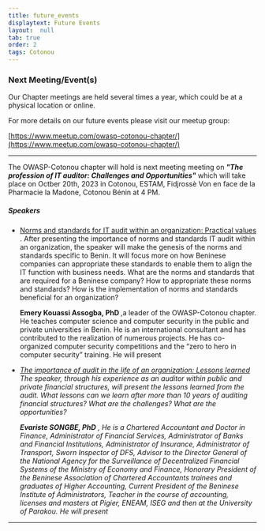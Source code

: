 ```yaml
---
title: future_events
displaytext: Future Events
layout:  null
tab: true
order: 2
tags: Cotonou
---
```



### Next Meeting/Event(s)
Our Chapter meetings are held several times a year, which could be at a physical location or online.

For more details on our future events please visit our meetup group:

[https://www.meetup.com/owasp-cotonou-chapter/](https://www.meetup.com/owasp-cotonou-chapter/)

---

The OWASP-Cotonou chapter will hold is next meeting  meeting on ***<i>"The profession of IT auditor: Challenges and Opportunities"</i>*** which will take place on Octber 20th, 2023 in Cotonou, ESTAM, Fidjrossè Von en face de la Pharmacie la Madone, Cotonou Bénin at 4 PM.

<h5>Speakers</h5>

<ul>
<li>
    <a href="">
    Norms and standards for IT audit  within an organization: Practical values </a>. After presenting the importance of norms and standards IT audit within an organization, the speaker will make the genesis of the norms and standards specific to Benin. It will focus more on how Beninese companies can appropriate these standards to enable them to align the IT function with business needs. What are the norms and standards that are required for a Beninese company? How to appropriate these norms and standards? How is the implementation of norms and standards beneficial for an organization? <br>
 
 <b> Emery Kouassi Assogba, PhD </b> ,a leader of the OWASP-Cotonou chapter. He teaches computer science and computer security in the public and private universities in Benin. He is an international consultant and has contributed to the realization of numerous projects. He has co-organized computer security competitions and the “zero to hero in computer security” training. He will present 
   
</li>

<li>
 <i>  
 <a href="">
    The importance of audit in the life of an organization: Lessons learned</a> The speaker, through his experience as an auditor within public and private financial structures, will present the lessons learned from the audit. What lessons can we learn after more than 10 years of auditing financial structures? What are the challenges? What are the opportunities? <br>
    
   <b> Evariste SONGBE, PhD</b> , He is a Chartered Accountant and Doctor in Finance, Administrator of Financial Services, Administrator of Banks and Financial Institutions, Administrator of Insurance, Administrator of Transport, Sworn Inspector of DFS, Advisor to the Director General of the National Agency for the Surveillance of Decentralized Financial Systems of the Ministry of Economy and Finance, Honorary President of the Beninese Association of Chartered Accountants trainees and graduates of Higher Accounting,
Current President of the Beninese Institute of Administrators, Teacher in the course of accounting, licenses and masters at Pigier, ENEAM, ISEG and then at the University of Parakou. He will present 
    
</li>

</ul>


---





